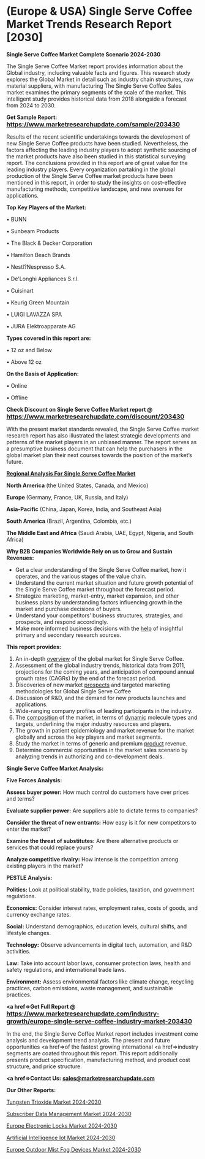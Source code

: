 # (Europe & USA) Single Serve Coffee Market Trends Research Report [2030]

<strong>Single Serve Coffee Market Complete Scenario 2024-2030</strong>

The Single Serve Coffee Market report provides information about the Global industry, including valuable facts and figures. This research study explores the Global Market in detail such as industry chain structures, raw material suppliers, with manufacturing The Single Serve Coffee Sales market examines the primary segments of the scale of the market. This intelligent study provides historical data from 2018 alongside a forecast from 2024 to 2030.

<strong>Get Sample Report: <a href=https://www.marketresearchupdate.com/sample/203430><font size=3 color=#0000ff>https://www.marketresearchupdate.com/sample/203430</font></a></strong>

Results of the recent scientific undertakings towards the development of new Single Serve Coffee products have been studied. Nevertheless, the factors affecting the leading industry players to adopt synthetic sourcing of the market products have also been studied in this statistical surveying report. The conclusions provided in this report are of great value for the leading industry players. Every organization partaking in the global production of the Single Serve Coffee market products have been mentioned in this report, in order to study the insights on cost-effective manufacturing methods, competitive landscape, and new avenues for applications.

<strong>Top Key Players of the Market:</strong>

• BUNN

• Sunbeam Products

• The Black & Decker Corporation

• Hamilton Beach Brands

• Nestl?Nespresso S.A.

• De'Longhi Appliances S.r.l.

• Cuisinart

• Keurig Green Mountain

• LUIGI LAVAZZA SPA

• JURA Elektroapparate AG

<strong>Types covered in this report are: </strong>

• 12 oz and Below

• Above 12 oz

<strong>On the Basis of Application:</strong>

• Online

• Offline

<strong>Check Discount on Single Serve Coffee Market report @ <a href=https://www.marketresearchupdate.com/discount/203430><font size=3 color=#0000ff>https://www.marketresearchupdate.com/discount/203430</font></a></strong>

With the present market standards revealed, the Single Serve Coffee market research report has also illustrated the latest strategic developments and patterns of the market players in an unbiased manner. The report serves as a presumptive business document that can help the purchasers in the global market plan their next courses towards the position of the market’s future.

<strong><u><b>Regional Analysis For Single Serve Coffee Market</b></u></strong>

<strong><b>North America</b></strong> (the United States, Canada, and Mexico)

<strong><b>Europe </b></strong>(Germany, France, UK, Russia, and Italy)

<strong><b>Asia-Pacific</b></strong> (China, Japan, Korea, India, and Southeast Asia)

<strong><b>South America</b></strong> (Brazil, Argentina, Colombia, etc.)

<strong><b>The Middle East and Africa</b></strong> (Saudi Arabia, UAE, Egypt, Nigeria, and South Africa)

<strong>Why B2B Companies Worldwide Rely on us to Grow and Sustain Revenues:</strong>
<ul>
  <li>Get a clear understanding of the Single Serve Coffee market, how it operates, and the various stages of the value chain.</li>
  <li>Understand the current market situation and future growth potential of the Single Serve Coffee market throughout the forecast period.</li>
  <li>Strategize marketing, market-entry, market expansion, and other business plans by understanding factors influencing growth in the market and purchase decisions of buyers.</li>
  <li>Understand your competitors’ business structures, strategies, and prospects, and respond accordingly.</li>
  <li>Make more informed business decisions with the <a href=ASDF991299>help</a> of insightful primary and secondary research sources.</li>
</ul>
<strong>This report provides:</strong>
<ol>
  <li>An in-depth <a href=>overview</a> of the global market for Single Serve Coffee.</li>
  <li>Assessment of the global industry trends, historical data from 2011, projections for the coming years, and anticipation of compound annual growth rates (CAGRs) by the end of the forecast period.</li>
  <li>Discoveries of new market <a href=>prospects</a> and targeted marketing methodologies for Global Single Serve Coffee</li>
  <li>Discussion of R&amp;D, and the demand for new products launches and applications.</li>
  <li>Wide-ranging company profiles of leading participants in the industry.</li>
  <li>The <a href=ASDF881288>composition</a> of the market, in terms of <a href=>dynamic</a> molecule types and targets, underlining the major industry resources and players.</li>
  <li>The growth in patient epidemiology and market revenue for the market globally and across the key players and market segments.</li>
  <li>Study the market in terms of generic and premium <a href=>product</a> revenue.</li>
  <li>Determine commercial opportunities in the market sales scenario by analyzing trends in authorizing and co-development deals.</li>
</ol>

<strong>Single Serve Coffee Market Analysis:</strong>

<strong>Five Forces Analysis:</strong>

<strong>Assess buyer power:</strong> How much control do customers have over prices and terms?

<strong>Evaluate supplier power:</strong> Are suppliers able to dictate terms to companies?

<strong>Consider the threat of new entrants:</strong> How easy is it for new competitors to enter the market?

<strong>Examine the threat of substitutes:</strong> Are there alternative products or services that could replace yours?

<strong>Analyze competitive rivalry:</strong> How intense is the competition among existing players in the market?

<strong>PESTLE Analysis:</strong>

<strong>Politics:</strong> Look at political stability, trade policies, taxation, and government regulations.

<strong>Economics:</strong> Consider interest rates, employment rates, costs of goods, and currency exchange rates.

<strong>Social:</strong> Understand demographics, education levels, cultural shifts, and lifestyle changes.

<strong>Technology:</strong> Observe advancements in digital tech, automation, and R&D activities.

<strong>Law:</strong> Take into account labor laws, consumer protection laws, health and safety regulations, and international trade laws.

<strong>Environment:</strong> Assess environmental factors like climate change, recycling practices, carbon emissions, waste management, and sustainable practices.

<strong><a href=>Get Full Report</a> @ <a href=https://www.marketresearchupdate.com/industry-growth/europe-single-serve-coffee-industry-market-203430><font size=3 color=#0000ff>https://www.marketresearchupdate.com/industry-growth/europe-single-serve-coffee-industry-market-203430</font></a></strong>

In the end, the Single Serve Coffee Market report includes investment come analysis and development trend analysis. The present and future opportunities <a href=>of</a> the fastest growing international <a href=>industry</a> segments are coated throughout this report. This report additionally presents product specification, manufacturing method, and product cost structure, and price structure.

<strong><a href=><strong>Contact Us:</strong></a></strong>
<strong>sales@marketresearchupdate.com</strong>

<strong>Our Other Reports:</strong>

<a href=https://www.linkedin.com/pulse/tungsten-trioxide-market-industry-analysis-segments>Tungsten Trioxide Market 2024-2030</a>

<a href=https://www.linkedin.com/pulse/subscriber-data-management-market-analysis-segment>Subscriber Data Management Market 2024-2030</a>

<a href=https://www.linkedin.com/pulse/europe-electronic-locks-market-2023-new-comprehensive>Europe Electronic Locks Market 2024-2030</a>

<a href=https://www.linkedin.com/pulse/artificial-intelligence-iot-market-2023-brief-oqocf/>Artificial Intelligence Iot Market 2024-2030</a>

<a href=https://www.linkedin.com/pulse/europe-outdoor-mist-fog-devices-market-research-il0mf/>Europe Outdoor Mist Fog Devices Market 2024-2030</a>

